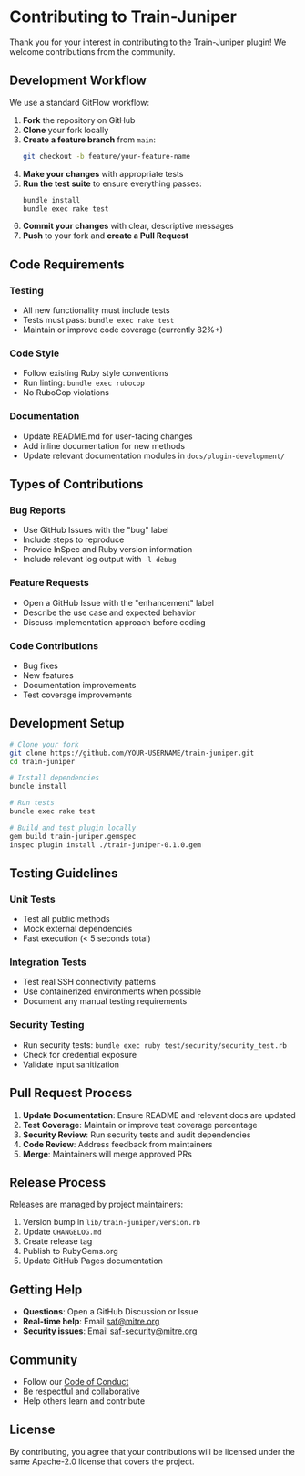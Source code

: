 # Contributing to Train-Juniper

Thank you for your interest in contributing to the Train-Juniper plugin! We welcome contributions from the community.

## Development Workflow

We use a standard GitFlow workflow:

1. **Fork** the repository on GitHub
2. **Clone** your fork locally
3. **Create a feature branch** from `main`:
   ```bash
   git checkout -b feature/your-feature-name
   ```
4. **Make your changes** with appropriate tests
5. **Run the test suite** to ensure everything passes:
   ```bash
   bundle install
   bundle exec rake test
   ```
6. **Commit your changes** with clear, descriptive messages
7. **Push** to your fork and **create a Pull Request**

## Code Requirements

### Testing
- All new functionality must include tests
- Tests must pass: `bundle exec rake test`
- Maintain or improve code coverage (currently 82%+)

### Code Style
- Follow existing Ruby style conventions
- Run linting: `bundle exec rubocop`
- No RuboCop violations

### Documentation
- Update README.md for user-facing changes
- Add inline documentation for new methods
- Update relevant documentation modules in `docs/plugin-development/`

## Types of Contributions

### Bug Reports
- Use GitHub Issues with the "bug" label
- Include steps to reproduce
- Provide InSpec and Ruby version information
- Include relevant log output with `-l debug`

### Feature Requests
- Open a GitHub Issue with the "enhancement" label
- Describe the use case and expected behavior
- Discuss implementation approach before coding

### Code Contributions
- Bug fixes
- New features
- Documentation improvements
- Test coverage improvements

## Development Setup

```bash
# Clone your fork
git clone https://github.com/YOUR-USERNAME/train-juniper.git
cd train-juniper

# Install dependencies
bundle install

# Run tests
bundle exec rake test

# Build and test plugin locally
gem build train-juniper.gemspec
inspec plugin install ./train-juniper-0.1.0.gem
```

## Testing Guidelines

### Unit Tests
- Test all public methods
- Mock external dependencies
- Fast execution (< 5 seconds total)

### Integration Tests
- Test real SSH connectivity patterns
- Use containerized environments when possible
- Document any manual testing requirements

### Security Testing
- Run security tests: `bundle exec ruby test/security/security_test.rb`
- Check for credential exposure
- Validate input sanitization

## Pull Request Process

1. **Update Documentation**: Ensure README and relevant docs are updated
2. **Test Coverage**: Maintain or improve test coverage percentage
3. **Security Review**: Run security tests and audit dependencies
4. **Code Review**: Address feedback from maintainers
5. **Merge**: Maintainers will merge approved PRs

## Release Process

Releases are managed by project maintainers:

1. Version bump in `lib/train-juniper/version.rb`
2. Update `CHANGELOG.md`
3. Create release tag
4. Publish to RubyGems.org
5. Update GitHub Pages documentation

## Getting Help

- **Questions**: Open a GitHub Discussion or Issue
- **Real-time help**: Email [saf@mitre.org](mailto:saf@mitre.org)
- **Security issues**: Email [saf-security@mitre.org](mailto:saf-security@mitre.org)

## Community

- Follow our [Code of Conduct](CODE_OF_CONDUCT.md)
- Be respectful and collaborative
- Help others learn and contribute

## License

By contributing, you agree that your contributions will be licensed under the same Apache-2.0 license that covers the project.